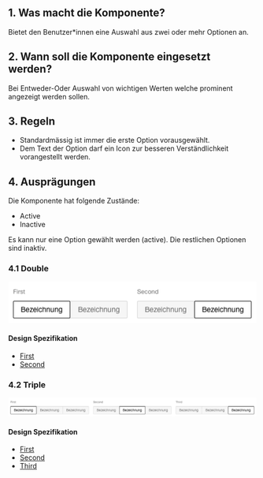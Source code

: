 ## 1. Was macht die Komponente?
Bietet den Benutzer*innen eine Auswahl aus zwei oder mehr Optionen an.


## 2. Wann soll die Komponente eingesetzt werden? 
Bei Entweder-Oder Auswahl von wichtigen Werten welche prominent angezeigt werden sollen.


## 3. Regeln
* Standardmässig ist immer die erste Option vorausgewählt.
* Dem Text der Option darf ein Icon zur besseren Verständlichkeit vorangestellt werden.


## 4. Ausprägungen
Die Komponente hat folgende Zustände:
* Active
* Inactive

Es kann nur eine Option gewählt werden (active). Die restlichen Optionen sind inaktiv.

### 4.1 Double 
![Darstellung der Komponente Toggle-Button mit zwei Auswahloptionen](https://raw.githubusercontent.com/sbb-design-systems/design-system-webapp-documentation/master/documentation/components/toggle/images/Toggle_Double.png 'class: image')

#### Design Spezifikation
* [First](https://www.sketch.com/s/58b25e4c-bf9c-4f74-973f-503538fcbea2/a/j14rqb#Inspector)
* [Second](https://www.sketch.com/s/58b25e4c-bf9c-4f74-973f-503538fcbea2/a/dAgjqj#Inspector)

### 4.2 Triple
![Darstellung der Komponente Toggle-Button mit drei Auswahloptionen](https://raw.githubusercontent.com/sbb-design-systems/design-system-webapp-documentation/master/documentation/components/toggle/images/Toggle_Triple.png 'class: image')

#### Design Spezifikation
* [First](https://www.sketch.com/s/58b25e4c-bf9c-4f74-973f-503538fcbea2/a/zJyKOl#Inspector)
* [Second](https://www.sketch.com/s/58b25e4c-bf9c-4f74-973f-503538fcbea2/a/ZZVn5v#Inspector)
* [Third](https://www.sketch.com/s/58b25e4c-bf9c-4f74-973f-503538fcbea2/a/JRAJpM#Inspector)
